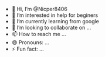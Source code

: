 - 👋 Hi, I’m @Nicper8406
- 👀 I’m interested in help for beginers
- 🌱 I’m currently learning from google
- 💞️ I’m looking to collaborate on ...
- 📫 How to reach me ...
- 😄 Pronouns: ...
- ⚡ Fun fact: ...

<!---
Nicper8406/Nicper8406 is a ✨ special ✨ repository because its `README.md` (this file) appears on your GitHub profile.
You can click the Preview link to take a look at your changes.
--
